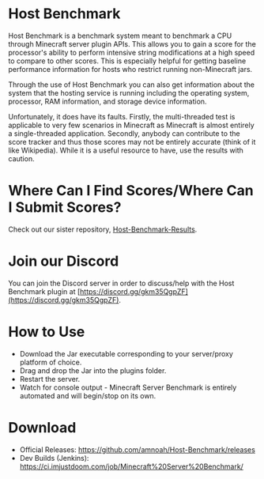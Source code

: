# Host Benchmark

Host Benchmark is a benchmark system meant to benchmark a CPU through Minecraft server plugin APIs. This allows you to gain a score for the processor's ability to perform intensive string modifications at a high speed to compare to other scores. This is especially helpful for getting baseline performance information for hosts who restrict running non-Minecraft jars.

Through the use of Host Benchmark you can also get information about the system that the hosting service is running including the operating system, processor, RAM information, and storage device information.

Unfortunately, it does have its faults. Firstly, the multi-threaded test is applicable to very few scenarios in Minecraft as Minecraft is almost entirely a single-threaded application. Secondly, anybody can contribute to the score tracker and thus those scores may not be entirely accurate (think of it like Wikipedia). While it is a useful resource to have, use the results with caution.

# Where Can I Find Scores/Where Can I Submit Scores?

Check out our sister repository, [Host-Benchmark-Results](https://github.com/amnoah/Host-Benchmark-Results).

# Join our Discord

You can join the Discord server in order to discuss/help with the Host Benchmark plugin at [https://discord.gg/gkm35QgpZF](https://discord.gg/gkm35QgpZF).

# How to Use

- Download the Jar executable corresponding to your server/proxy platform of choice.
- Drag and drop the Jar into the plugins folder.
- Restart the server.
- Watch for console output - Minecraft Server Benchmark is entirely automated and will begin/stop on its own.

# Download

- Official Releases: https://github.com/amnoah/Host-Benchmark/releases
- Dev Builds (Jenkins): https://ci.imjustdoom.com/job/Minecraft%20Server%20Benchmark/
